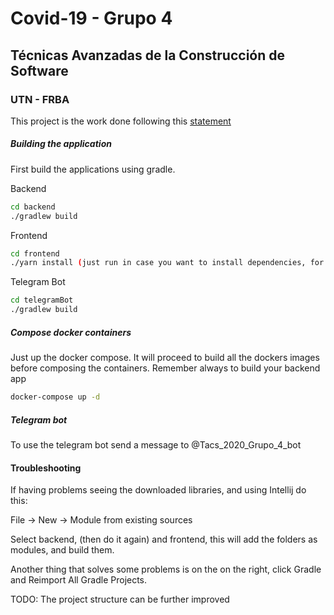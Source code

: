 # Covid-19 - Grupo  4
## Técnicas Avanzadas de la Construcción de Software
### UTN - FRBA

This project is the work done following this [statement](https://docs.google.com/document/u/1/d/e/2PACX-1vQo5WkN-3RTLaeB5885hlfcnuWFgxzxe-u5gPa5IGrtkeTF9BHMjeh1YScTO-Tg000gzllwmRaFFKet/pub "TACS - Covid19 - Enunciado")

##### Building the application

First build the applications using gradle.

Backend 

```bash
cd backend
./gradlew build
```
Frontend

```bash
cd frontend
./yarn install (just run in case you want to install dependencies, for testing purposes, otherwise is not needed)
```
Telegram Bot

```bash
cd telegramBot
./gradlew build
```

##### Compose docker containers

Just up the docker compose. It will proceed to build all the dockers images before composing the containers.
Remember always to build your backend app

```bash
docker-compose up -d
```

##### Telegram bot

To use the telegram bot send a message to @Tacs_2020_Grupo_4_bot

#### Troubleshooting

If having problems seeing the downloaded libraries, and using Intellij do this:

File -> New -> Module from existing sources 

Select backend, (then do it again) and frontend, this will add the folders as modules, and build them.

Another thing that solves some problems is on the on the right, click Gradle and Reimport All Gradle Projects.

TODO: The project structure can be further improved
